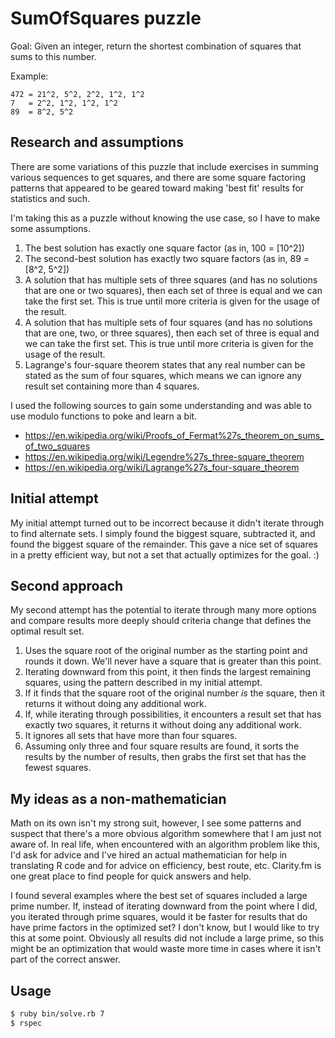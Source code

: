 # SumOfSquares puzzle

Goal: Given an integer, return the shortest combination of squares that sums to this number.

Example: 
```
472 = 21^2, 5^2, 2^2, 1^2, 1^2
7   = 2^2, 1^2, 1^2, 1^2
89  = 8^2, 5^2
```

## Research and assumptions

There are some variations of this puzzle that include exercises in summing various sequences to get
squares, and there are some square factoring patterns that appeared to be geared toward making 'best fit'
results for statistics and such.

I'm taking this as a puzzle without knowing the use case, so I have to make some assumptions.

1. The best solution has exactly one square factor (as in, 100 = [10^2])
2. The second-best solution has exactly two square factors (as in, 89 = [8^2, 5^2])
3. A solution that has multiple sets of three squares (and has no solutions that are one or two squares), then each set of three is equal and we can take the first set.  This is true until more criteria is given for the usage of the result.
4. A solution that has multiple sets of four squares (and has no solutions that are one, two, or three squares), then each set of three is equal and we can take the first set.  This is true until more criteria is given for the usage of the result.
5. Lagrange's four-square theorem states that any real number can be stated as the sum of four squares, which means we can ignore any result set containing more than 4 squares.

I used the following sources to gain some understanding and was able to use modulo functions to poke and learn a bit.
- https://en.wikipedia.org/wiki/Proofs_of_Fermat%27s_theorem_on_sums_of_two_squares
- https://en.wikipedia.org/wiki/Legendre%27s_three-square_theorem
- https://en.wikipedia.org/wiki/Lagrange%27s_four-square_theorem

## Initial attempt

My initial attempt turned out to be incorrect because it didn't iterate through to find alternate sets.  I simply found the biggest square, subtracted it, and found the biggest square of the remainder.  This gave a nice set of squares in a pretty efficient way, but not a set that actually optimizes for the goal. :)

## Second approach

My second attempt has the potential to iterate through many more options and compare results more deeply should criteria change that defines the optimal result set.

1. Uses the square root of the original number as the starting point and rounds it down.  We'll never have a square that is greater than this point.
2. Iterating downward from this point, it then finds the largest remaining squares, using the pattern described in my initial attempt.
3. If it finds that the square root of the original number _is_ the square, then it returns it without doing any additional work.
4. If, while iterating through possibilities, it encounters a result set that has exactly two squares, it returns it without doing any additional work.
5. It ignores all sets that have more than four squares.
6. Assuming only three and four square results are found, it sorts the results by the number of results, then grabs the first set that has the fewest squares.

## My ideas as a non-mathematician

Math on its own isn't my strong suit, however, I see some patterns and suspect that there's a more obvious algorithm somewhere that I am just not aware of.  In real life, when encountered with an algorithm problem like this, I'd ask for advice and I've hired an actual mathematician for help in translating R code and for advice on efficiency, best route, etc.  Clarity.fm is one great place to find people for quick answers and help.  

I found several examples where the best set of squares included a large prime number. If, instead of iterating downward from the point where I did, you iterated through prime squares, would it be faster for results that do have prime factors in the optimized set?  I don't know, but I would like to try this at some point. Obviously all results did not include a large prime, so this might be an optimization that would waste more time in cases where it isn't part of the correct answer. 

## Usage

```bash
$ ruby bin/solve.rb 7
$ rspec
```
